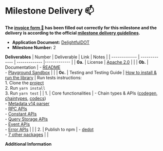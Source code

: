 # Milestone Delivery :mailbox:

**The [invoice form :pencil:](https://docs.google.com/forms/d/e/1FAIpQLSfmNYaoCgrxyhzgoKQ0ynQvnNRoTmgApz9NrMp-hd8mhIiO0A/viewform) has been filled out correctly for this milestone and the delivery is according to the official [milestone delivery guidelines](https://github.com/w3f/Grants-Program/blob/master/docs/Support%20Docs/milestone-deliverables-guidelines.md).**

* **Application Document:** [DelightfulDOT](https://github.com/w3f/Grants-Program/blob/master/applications/delightfuldot.md)
* **Milestone Number:** 2

**Deliverables**
| Number | Deliverable | Link | Notes |
| ------------- | ------------- | ------------- |------------- |
| **0a.** | License | [Apache 2.0](https://github.com/dedotdev/dedot/blob/w3f-delivery/m2/LICENSE) |  |
| **0b.** | Documentation | - [README](https://github.com/dedotdev/dedot/tree/w3f-delivery/m2) <br/> - [Playground Sandbox](https://codesandbox.io/p/devbox/trydedot-th96cm?file=%2Fmain.ts%3A24%2C26) |  |
| **0c.** | Testing and Testing Guide | [How to install & run the library](https://github.com/dedotdev/dedot/tree/w3f-delivery/m2?tab=readme-ov-file#have-a-quick-taste)  | Run tests instructions: <br/> 1. Clone the [project](https://github.com/dedotdev/dedot/tree/w3f-delivery/m2) <br/> 2. Run `yarn install` <br/> 3. Run `yarn test` |
| 1. | Core functionalities | - Chain types & APIs ([codegen](https://github.com/dedotdev/dedot/tree/w3f-delivery/m2/packages/codegen), [chaintypes](https://github.com/dedotdev/dedot/tree/w3f-delivery/m2/packages/chaintypes), [codecs](https://github.com/dedotdev/dedot/tree/w3f-delivery/m2/packages/codecs)) <br/> - [Metadata v14 parser](https://github.com/dedotdev/dedot/blob/w3f-delivery/m2/packages/codecs/src/metadata/v14.ts) <br/> - [RPC APIs](https://github.com/dedotdev/dedot/blob/w3f-delivery/m2/packages/api/src/executor/RpcExecutor.ts) <br/> - [Constant APIs](https://github.com/dedotdev/dedot/blob/w3f-delivery/m2/packages/api/src/executor/ConstantExecutor.ts) <br/> - [Query Storage APIs](https://github.com/dedotdev/dedot/blob/w3f-delivery/m2/packages/api/src/executor/StorageQueryExecutor.ts) <br/> - [Event APIs](https://github.com/dedotdev/dedot/blob/w3f-delivery/m2/packages/api/src/executor/EventExecutor.ts) <br/> - [Error APIs](https://github.com/dedotdev/dedot/blob/w3f-delivery/m2/packages/api/src/executor/ErrorExecutor.ts) |  |
| 2. | Publish to npm |  - [dedot](https://www.npmjs.com/package/dedot) <br/> - [7 other packages](https://www.npmjs.com/search?q=%40dedot) |  |

**Additional Information**
